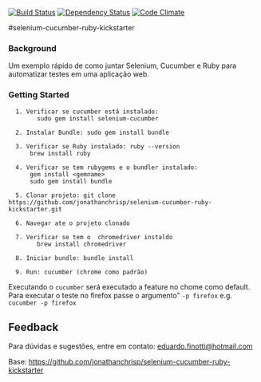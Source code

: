 [![Build Status](https://travis-ci.org/jonathanchrisp/Selenium-Cucumber-Ruby-Kickstarter.png?branch=master)](https://travis-ci.org/jonathanchrisp/Selenium-Cucumber-Ruby-Kickstarter)
[![Dependency Status](https://gemnasium.com/jonathanchrisp/selenium-cucumber-ruby-kickstarter.png)](https://gemnasium.com/jonathanchrisp/selenium-cucumber-ruby-kickstarter)
[![Code Climate](https://codeclimate.com/github/jonathanchrisp/Selenium-Cucumber-Ruby-Kickstarter.png)](https://codeclimate.com/github/jonathanchrisp/Selenium-Cucumber-Ruby-Kickstarter)

#selenium-cucumber-ruby-kickstarter

### Background

Um exemplo rápido de como juntar Selenium, Cucumber e Ruby para automatizar testes em uma aplicação web.

### Getting Started

      1. Verificar se cucumber está instalado:
            sudo gem install selenium-cucumber
            
      2. Instalar Bundle: sudo gem install bundle
      
      3. Verificar se Ruby instalado: ruby --version
	      brew install ruby  
      
      4. Verificar se tem rubygems e o bundler instalado: 
	      gem install <gemname>
	      sudo gem install bundle
            
      5. Clonar projeto: git clone https://github.com/jonathanchrisp/selenium-cucumber-ruby-kickstarter.git
      
      6. Navegar ate o projeto clonado
      
      7. Verificar se tem o  chromedriver instaldo
            brew install chromedriver
            
      8. Iniciar bundle: bundle install
      
      9. Run: cucumber (chrome como padrão) 



Executando o `cucumber`  será executado a feature no chome como default. Para executar o teste no firefox passe o argumento" `-p firefox`  e.g. `cucumber -p firefox`

## Feedback
Para dúvidas e sugestões, entre em contato: eduardo.finotti@hotmail.com

Base: https://github.com/jonathanchrisp/selenium-cucumber-ruby-kickstarter
